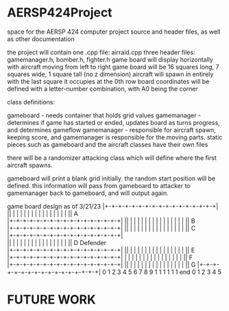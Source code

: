 # AERSP424Project
space for the AERSP 424 computer project source and header files, as well as other documentation

the project will contain one .cpp file: airraid.cpp
three header files: gamemanager.h, bomber.h, fighter.h
game board will display horizontally with aircraft moving from left to right 
game board will be 16 squares long, 7 squares wide, 1 square tall (no z dimension)
aircraft will spawn in entirely with the last square it occupies at the 0th row
board coordinates will be defined with a letter-number combination, with A0 being the corner

class definitions:

gameboard - needs container that holds grid values
gamemanager - determines if game has started or ended, updates board as turns progress, and determines gameflow
gamemanager - responsible for aircraft spawn, keeping score, and 
gamemanager is responsible for the moving parts. static pieces such as gameboard and the aircraft classes have their own files
 
there will be a randomizer attacking class which will define where the first aircraft spawns. 

gameboard will print a blank grid initially. the random start position will be defined. this information will pass from gameboard to attacker to gamemanager back to gameboard, and will output again.
 


 game board design as of 3/21/23
|+-+-+-+-+-+-+-+-+-+-+-+-+-+-+-+-+|
|| | | | | | | | | | | | | | | | || A                                    
|+-+-+-+-+-+-+-+-+-+-+-+-+-+-+-+-+| 
|| | | | | | | | | | | | | | | | || B                                  
|+-+-+-+-+-+-+-+-+-+-+-+-+-+-+-+-+|
|| | | | | | | | | | | | | | | | || C                                   
|+-+-+-+-+-+-+-+-+-+-+-+-+-+-+-+-+| 	
|| | | | | | | | | | | | | | | | || D   Defender                                
|+-+-+-+-+-+-+-+-+-+-+-+-+-+-+-+-+|
|| | | | | | | | | | | | | | | | || E                                   
|+-+-+-+-+-+-+-+-+-+-+-+-+-+-+-+-+|
| | | | | | | | | | | | | | | | || F          
|+-+-+-+-+-+-+-+-+-+-+-+-+-+-+-+-+| 
|| | | | | | | | | | | | | | | | || G
|+-+-+-+-+-+-+-+-+-+-+-+-+-+-+-+-+|
  0 1 2 3 4 5 6 7 8 9 1 1 1 1 1 1 end
 	                    0 1 2 3 4 5




# FUTURE WORK
# 
